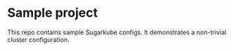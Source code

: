 # Sample project
This repo contains sample Sugarkube configs. It demonstrates a non-trivial cluster configuration.